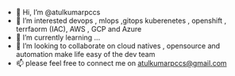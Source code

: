 - 👋 Hi, I’m @atulkumarpccs
- 👀 I’m interested devops , mlops ,gitops kuberenetes , openshift , terrfaorm (IAC), AWS , GCP and Azure
- 🌱 I’m currently learning ...
- 💞️ I’m looking to collaborate on cloud natives , opensource and automation make life easy of the dev team 
- 📫 please feel free to connect me on atulkumarpccs@gmail.com

<!---
atulkumarpccs/atulkumarpccs is a ✨ special ✨ repository because its `README.md` (this file) appears on your GitHub profile.
You can click the Preview link to take a look at your changes.
--->
